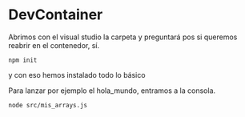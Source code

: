 # DevContainer

Abrimos con el visual studio la carpeta y preguntará pos si queremos reabrir en el contenedor, sí.

```shell
npm init
```
y con eso hemos instalado todo lo básico

Para lanzar por ejemplo el hola_mundo, entramos a la consola.
```shell
node src/mis_arrays.js
```
